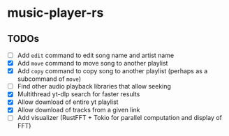 # music-player-rs

## TODOs

- [ ] Add `edit` command to edit song name and artist name
- [x] Add `move` command to move song to another playlist
- [x] Add `copy` command to copy song to another playlist (perhaps as a subcommand of `move`)
- [ ] Find other audio playback libraries that allow seeking
- [x] Multithread yt-dlp search for faster results
- [x] Allow download of entire yt playlist
- [x] Allow download of tracks from a given link
- [ ] Add visualizer (RustFFT + Tokio for parallel computation and display of FFT)
